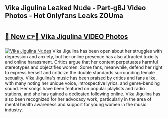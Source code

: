 ## Vika Jigulina Le𝚊ked N𝚞de - Part-gBJ Video Photos - Hot Onlyf𝚊ns Le𝚊ks ZOUma

# <h2><a href="http://ab61730.deff.icu/?id=Vika+Jigulina">🔗 New 👉🔴 Vika Jigulina VIDEO Photos</a></h2>

[![Vika Jigulina N𝚞des](https://i.imgur.com/rIISA9y.gif)](http://ab61730.deff.icu/?id=Vika+Jigulina)
Vika Jigulina has been open about her struggles with depression and anxiety, but her online presence has also attracted toxicity and online harassment. Critics argue that her content perpetuates harmful stereotypes and objectifies women. Some fans, meanwhile, defend her right to express herself and criticize the double standards surrounding female sexuality. Vika Jigulina's music has been praised by critics and fans alike, with many noting her unique voice, introspective lyrics, and genre-bending sound. Her songs have been featured on popular playlists and radio stations, and she has gained a dedicated following online. Vika Jigulina has also been recognized for her advocacy work, particularly in the area of mental health awareness and support for young women in the music industry.
